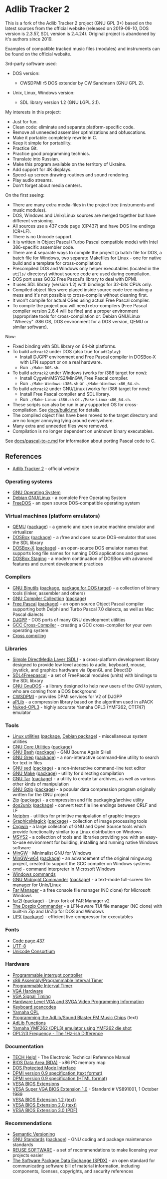 # Adlib Tracker 2

This is a fork of the Adlib Tracker 2 project (GNU GPL 3+) based on the latest sources from the official website (released on 2019-09-10, DOS version is 2.3.57, SDL version is 2.4.24).
Original project is abandoned by it's authors since 2019.

Examples of compatible tracked music files (modules) and instruments can be found on the official website.

3rd-party software used:

* DOS version:

  + CWSDPMI r5 DOS extender by CW Sandmann (GNU GPL 2).

* Unix, Linux, Windows version:

  + SDL library version 1.2 (GNU LGPL 2.1).

My interests in this project:

* Just for fun.
* Clean code: eliminate and separate platform-specific code.
* Remove all unneeded assembler optimizations and obfuscations.
* Make it portable: completely rewrite in C.
* Keep it simple for portability.
* Practice Git.
* Practice good programming technics.
* Translate into Russian.
* Make this program available on the territory of Ukraine.
* Add support for 4K displays.
* Speed-up screen drawing routines and sound rendering.
* Play audio streams.
* Don't forget about media centers.

On the first seeing:

* There are many extra media-files in the project tree (instruments and music modules).
* DOS, Windows and Unix/Linux sources are merged together but have different versioning.
* All sources use a 437 code page (CP437) and have DOS line endings (CR+LF).
* There is no Unicode support.
* It is written in Object Pascal (Turbo Pascal compatible mode) with Intel 386-specific assembler code.
* There are 4 separate ways to compile the project (a batch file for DOS, a batch file for Windows, two separate Makefiles for Linux - one for native build and a template for cross-compilation).
* Precompiled DOS and Windows only helper executables (located in the `utils/` directory) without source code are used during compilation.
* DOS port uses GO32 Free Pascal's library to deal with DPMI.
* It uses SDL library (version 1.2) with bindings for 32-bits CPUs only.
* Compiled object files were placed inside source code tree making a mess and it's not possible to cross-compile without cleaning first.
* It won't compile for actual OSes using actual Free Pascal compiler.
* To compile the project you will need retro-compilers (Free Pascal compiler version 2.6.4 will be fine) and a proper environment (appropriate tools for cross-compilation or: Debian GNU/Linux "Wheezy" i386 OS, DOS environment for a DOS version, QEMU or similar software).

Now:

* Fixed binding with SDL library on 64-bit platforms.
* To build `adtrack2` under DOS (also true for `adt2play`):
  + Install DJGPP environment and Free Pascal compiler in DOSBox-X with LFN support or on a real hardware.
  + Run `./Make-DOS.sh`.
* To build `adtrack2` under Windows (works for i386 target for now):
  + Install Cygwin/MSYS2/MinGW, Free Pascal compiler.
  + Run `./Make-Windows-i386.sh` or `./Make-Windows-x86_64.sh`.
* To build `adtrack2` under GNU/Linux (works for i386 target for now):
  + Install Free Pascal compiler and SDL library.
  + Run `./Make-Linux-i386.sh` or `./Make-Linux-x86_64.sh`.
* These scripts can also be run in any supported OS for cross-compilation. See [docs/build.md](docs/build.md) for details.
* The compiled object files have been moved to the target directory and are no longer annoying lying around everywhere.
* Many extra and unneeded files were removed.
* Compilation is no longer dependent on unknown binary executables.

See [docs/pascal-to-c.md](docs/pascal-to-c.md) for information about porting Pascal code to C.

## References

* [Adlib Tracker 2](http://www.adlibtracker.net) - official website

### Operating systems

* [GNU Operating System](https://www.gnu.org/)
* [Debian GNU/Linux](https://www.debian.org/) - a complete Free Operating System
* [FreeDOS](https://freedos.org/) - an open source DOS-compatible operating system

### Virtual machines (platform emulators)

* [QEMU](https://www.qemu.org/) ([package](https://pkgs.org/search/?q=qemu)) - a generic and open source machine emulator and virtualizer
* [DOSBox](https://www.dosbox.com/) ([package](https://pkgs.org/search/?q=dosbox)) - a /free and open source DOS-emulator that uses the SDL library
* [DOSBox-X](https://dosbox-x.com/) ([package](https://pkgs.org/search/?q=dosbox-x)) - an open-source DOS emulator names that supports long file names for running DOS applications and games
* [DOSBox Staging](https://dosbox-staging.github.io/) - a modern continuation of DOSBox with advanced features and current development practices

### Compilers

* [GNU Binutils](https://www.gnu.org/software/binutils/) ([package](https://pkgs.org/search/?q=binutils), [package for DOS target](https://pkgs.org/search/?q=binutils-djgpp)) - a collection of binary tools (linker, assembler and others)
* [GNU Compiler Collection](https://www.gnu.org/software/gcc/) ([package](https://pkgs.org/search/?q=gcc))
* [Free Pascal](https://www.freepascal.org/) ([package](https://pkgs.org/search/?q=fpc)) - an open source Object Pascal compiler supporting both Delphi and Turbo Pascal 7.0 dialects, as well as Mac Pascal dialects
* [DJGPP](https://www.delorie.com/djgpp/) - DOS ports of many GNU development utilities
* [GCC Cross-Compiler](https://wiki.osdev.org/GCC_Cross-Compiler) - creating a GCC cross-compiler for your own operating system
* [Cross compiling](https://wiki.lazarus.freepascal.org/Cross_compiling)

### Libraries

* [Simple DirectMedia Layer (SDL)](https://www.libsdl.org/) - a cross-platform development library designed to provide low level access to audio, keyboard, mouse, joystick, and graphics hardware via OpenGL and Direct3D
* [SDL4Freepascal](https://sdl4fp.sourceforge.net/) - a set of FreePascal modules (units) with bindings to the SDL library
* [GNU GnuDOS](https://www.gnu.org/software/gnudos/) - a library designed to help new users of the GNU system, who are coming from a DOS background
* [CWSDPMI](http://sandmann.dotster.com/cwsdpmi/) - provides DPMI services for V2 of DJGPP
* [aPLib](https://ibsensoftware.com/products_aPLib.html) - a compression library based on the algorithm used in aPACK
* [Nuked-OPL3](https://github.com/nukeykt/Nuked-OPL3) - highly accurate Yamaha OPL3 (YMF262, CT1747) emulator

### Tools

* [Linux utilities](https://www.kernel.org/pub/linux/utils/util-linux/) ([package](https://pkgs.org/search/?q=util-linux), [Debian package](https://pkgs.org/search/?q=bsdextrautils)) - miscellaneous system utilities
* [GNU Core Utilities](https://www.gnu.org/software/coreutils/) ([package](https://pkgs.org/search/?q=coreutils))
* [GNU Bash](https://www.gnu.org/software/bash/) ([package](https://pkgs.org/search/?q=bash)) - GNU Bourne Again SHell
* [GNU Grep](https://www.gnu.org/software/grep/) ([package](https://pkgs.org/search/?q=grep)) - a non-interactive command-line utility to search for text in files
* [GNU sed](https://www.gnu.org/software/sed/) ([package](https://pkgs.org/search/?q=sed)) - a non-interactive command-line text editor
* [GNU Make](https://www.gnu.org/software/make/) ([package](https://pkgs.org/search/?q=make)) - utility for directing compilation
* [GNU Tar](https://www.gnu.org/software/tar/) ([package](https://pkgs.org/search/?q=tar)) - a utility to create tar archives, as well as various other kinds of manipulation
* [GNU Gzip](https://www.gnu.org/software/gzip/) ([package](https://pkgs.org/search/?q=gzip)) - a popular data compression program originally written for the GNU project
* [Zip](https://infozip.sourceforge.net/Zip.html) ([package](https://pkgs.org/search/?q=zip)) - a compression and file packaging/archive utility
* [dos2unix](https://waterlan.home.xs4all.nl/dos2unix.html) ([package](https://pkgs.org/search/?q=dos2unix)) - convert text file line endings between CRLF and LF
* [Netpbm](https://sourceforge.net/projects/netpbm/) - utilities for primitive manipulation of graphic images
* [GraphicsMagick](http://www.graphicsmagick.org/) ([package](https://pkgs.org/search/?q=graphicsmagick)) - collection of image processing tools
* [Cygwin](https://cygwin.com/) - a large collection of GNU and Open Source tools which provide functionality similar to a Linux distribution on Windows
* [MSYS2](https://www.msys2.org/) - a collection of tools and libraries providing you with an easy-to-use environment for building, installing and running native Windows software
* [MinGW](https://osdn.net/projects/mingw/) - Minimalist GNU for Windows
* [MinGW-w64](https://mingw-w64.org/) ([package](https://pkgs.org/search/?q=mingw-w64)) - an advancement of the original mingw.org project, created to support the GCC compiler on Windows systems
* [cmd](https://docs.microsoft.com/en-us/windows-server/administration/windows-commands/cmd) - command interpreter in Microsoft Windows
* [Windows commands](https://docs.microsoft.com/en-us/windows-server/administration/windows-commands/windows-commands)
* [GNU Midnight Commander](https://www.midnight-commander.org) ([package](https://pkgs.org/search/?q=mc)) - a text-mode full-screen file manager for Unix/Linux
* [Far Manager](https://www.farmanager.com/) - a free console file manager (NC clone) for Microsoft Windows
* [far2l](https://github.com/elfmz/far2l) ([package](https://pkgs.org/search/?q=far2l)) - Linux fork of FAR Manager v2
* [The Doszip Commander](https://sourceforge.net/projects/doszip/) - a LFN-aware TUI file manager (NC clone) with built-in Zip and UnZip for DOS and Windows
* [UPX](https://upx.github.io/) ([package](https://pkgs.org/search/?q=upx)) - efficient live-compressor for executables

### Fonts

* [Code page 437](https://en.wikipedia.org/wiki/Code_page_437)
* [UTF-8](https://en.wikipedia.org/wiki/UTF-8)
* [Unicode Consortium](https://home.unicode.org/)

### Hardware

* [Programmable interrupt controller](https://en.wikipedia.org/wiki/Programmable_interrupt_controller)
* [x86 Assembly/Programmable Interval Timer](https://en.wikibooks.org/wiki/X86_Assembly/Programmable_Interval_Timer)
* [Programmable Interval Timer](https://wiki.osdev.org/Programmable_Interval_Timer)
* [VGA Hardware](https://wiki.osdev.org/VGA_Hardware)
* [VGA Signal Timing](http://tinyvga.com/vga-timing)
* [Hardware Level VGA and SVGA Video Programming Information](http://www.osdever.net/FreeVGA/vga/vga.htm)
* [Keyboard scancodes](https://www.win.tue.nl/~aeb/linux/kbd/scancodes.html)
* [Yamaha OPL](https://en.wikipedia.org/wiki/Yamaha_OPL#OPL3)
* [Programming the AdLib/Sound Blaster FM Music Chips](https://bochs.sourceforge.io/techspec/adlib_sb.txt) (text)
* [AdLib Functions](https://cosmodoc.org/topics/adlib-functions/)
* [Yamaha YMF262 (OPL3) emulator using YMF262 die shot](https://github.com/nukeykt/YMF262-LLE)
* [OPL2/3 Frequency - The 1Hz-ish Difference](http://nerdlypleasures.blogspot.com/2018/01/opl23-frequency-1hz-ish-difference.html)

### Documentation

* [TECH Help!](http://www.techhelpmanual.com/) - The Electronic Technical Reference Manual
* [BIOS Data Area (BDA)](https://stanislavs.org/helppc/bios_data_area.html) - x86 PC memory map
* [DOS Protected Mode Interface](https://en.wikipedia.org/wiki/DOS_Protected_Mode_Interface)
* [DPMI version 0.9 specification (text format)](https://web.archive.org/web/20120425162013/http://homer.rice.edu/~sandmann/cwsdpmi/dpmispec.txt)
* [DPMI version 0.9 specification (HTML format)](https://web.archive.org/web/20160521221856/http://www.tenberry.com/dpmi/index.html)
* [VESA BIOS Extensions](https://en.wikipedia.org/wiki/VESA_BIOS_Extensions)
* [VESA Super VGA BIOS Extension 1.0](https://web.archive.org/web/20131211151957/http://www.gemixtes.de/super-vga-bios-extension-standard-vs891001/) - Standard # VS891001, 1 October 1989
* [VESA BIOS Extension 1.2 (text)](https://web.archive.org/web/20090114055246/http://docs.ruudkoot.nl/vesasp12.txt)
* [VESA BIOS Extension 2.0 (text)](https://web.archive.org/web/20081211174813/http://docs.ruudkoot.nl/vbe20.txt)
* [VESA BIOS Extension 3.0 (PDF)](http://www.petesqbsite.com/sections/tutorials/tuts/vbe3.pdf)

### Recommendations

* [Semantic Versioning](https://semver.org/)
* [GNU Standards](https://savannah.gnu.org/projects/gnustandards) ([package](https://pkgs.org/search/?q=gnu-standards)) - GNU coding and package maintenance standards
* [REUSE SOFTWARE](https://reuse.software/) - a set of recommendations to make licensing your projects easier
* [The Software Package Data Exchange (SPDX)](https://spdx.dev/) - an open standard for communicating software bill of material information, including components, licenses, copyrights, and security references
